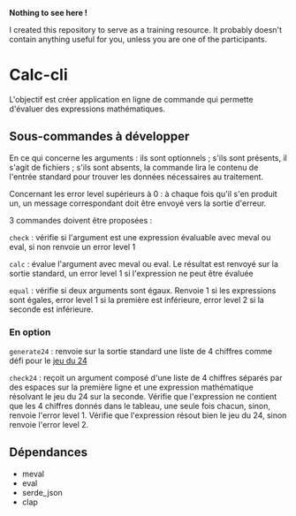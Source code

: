 **Nothing to see here !**

I created this repository to serve as a training resource. It probably doesn't contain anything useful for you, unless you are one of the participants.

# Calc-cli

L'objectif est créer application en ligne de commande qui permette d'évaluer des expressions mathématiques.

## Sous-commandes à développer

En ce qui concerne les arguments : ils sont optionnels ; s'ils sont présents, il s'agit de fichiers ; s'ils sont absents, la commande lira le contenu de l'entrée standard pour trouver les données nécessaires au traitement.

Concernant les error level supérieurs à 0 : à chaque fois qu'il s'en produit un, un message correspondant doit être envoyé vers la sortie d'erreur.

3 commandes doivent être proposées :

`check`
: vérifie si l'argument est une expression évaluable avec meval ou eval, si non renvoie un error level 1

`calc`
: évalue l'argument avec meval ou eval. Le résultat est renvoyé sur la sortie standard, un error level 1 si l'expression ne peut être évaluée

`equal`
: vérifie si deux arguments sont égaux. Renvoie 1 si les expressions sont égales, error level 1 si la première est inférieure, error level 2 si la seconde est inférieure.

### En option

`generate24`
: renvoie sur la sortie standard une liste de 4 chiffres comme défi pour le [jeu du 24](https://en.wikipedia.org/wiki/24_(puzzle))

`check24`
: reçoit un argument composé d'une liste de 4 chiffres séparés par des espaces sur la première ligne et une expression mathématique résolvant le jeu du 24 sur la seconde. Vérifie que l'expression ne contient que les 4 chiffres donnés dans le tableau, une seule fois chacun, sinon, renvoie l'error level 1. Vérifie que l'expression résout bien le jeu du 24, sinon renvoie l'error level 2.

## Dépendances
- meval
- eval
- serde_json
- clap
